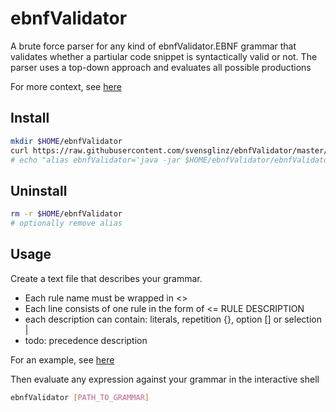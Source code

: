 # ebnfValidator 
A brute force parser for any kind of ebnfValidator.EBNF grammar that validates whether a partiular code snippet is syntactically valid or not. 
The parser uses a top-down approach and evaluates all possible productions 

For more context, see [here](https://svenglinz.ovh/post.php?id=18)

## Install
```bash
mkdir $HOME/ebnfValidator
curl https://raw.githubusercontent.com/svensglinz/ebnfValidator/master/ebnfValidator.jar > $HOME/ebnfValidator/ebnfValidator.jar
# echo "alias ebnfValidator='java -jar $HOME/ebnfValidator/ebnfValidator.jar' >> ~/.bashrc
```

## Uninstall
```bash
rm -r $HOME/ebnfValidator
# optionally remove alias
```

## Usage 

Create a text file that describes your grammar.
- Each rule name must be wrapped in <>
- Each line consists of one rule in the form of <RULENAME> <= RULE DESCRIPTION
- each description can contain: literals, repetition {}, option [] or selection |
- todo: precedence description

For an example, see [here](grammar.txt)

Then evaluate any expression against your grammar in the interactive shell

```bash
ebnfValidator [PATH_TO_GRAMMAR]
```
